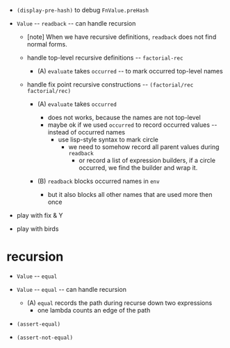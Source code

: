 - `(display-pre-hash)` to debug `FnValue.preHash`

- `Value` -- `readback` -- can handle recursion

  - [note] When we have recursive definitions, `readback` does not find normal forms.

  - handle top-level recursive definitions -- `factorial-rec`

    - (A) `evaluate` takes `occurred` -- to mark occurred top-level names

  - handle fix point recursive constructions -- `(factorial/rec factorial/rec)`

    - (A) `evaluate` takes `occurred`
      - does not works, because the names are not top-level
      - maybe ok if we used `occurred` to record occurred values -- instead of occurred names
        - use lisp-style syntax to mark circle
          - we need to somehow record all parent values during `readback`
            - or record a list of expression builders,
              if a circle occurred, we find the builder and wrap it.

    - (B) `readback` blocks occurred names in `env`
      - but it also blocks all other names that are used more then once

- play with fix & Y
- play with birds

# recursion

- `Value` -- `equal`
- `Value` -- `equal` -- can handle recursion

  - (A) `equal` records the path during recurse down two expressions
    - one lambda counts an edge of the path

- `(assert-equal)`
- `(assert-not-equal)`

